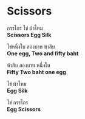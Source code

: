 # __Scissors__
กรรไกร ไข่ ผ้าไหม  
__Scissors Egg Silk__

ไข่หนึ่งใบ สองบาท ห้าสิบ  
__One egg, Two and fifty baht__  

ห้าสิบ สองบาท หนึ่งใบ   
__Fifty Two baht one egg__     

ไข่ ผ้าไหม  
__Egg Silk__  

ไข่ กรรไกร  
__Egg Scissors__

